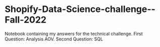 # Shopify-Data-Science-challenge--Fall-2022

Notebook containing my answers for the technical challenge.
First Question: Analysis AOV.
Second Question: SQL 
